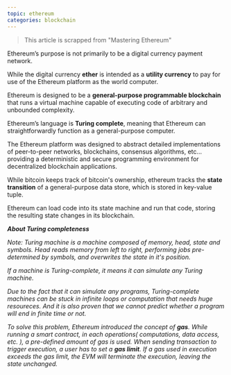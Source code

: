 ```yaml
---
topic: ethereum
categories: blockchain
---
```


> This article is scrapped from "Mastering Ethereum"

Ethereum’s purpose is not primarily to be a digital currency payment network. 

While the digital currency **ether** is intended as a **utility currency** to pay for use of the Ethereum platform as the world computer.

Ethereum is designed to be a **general-purpose programmable blockchain** that runs a virtual machine capable of executing code of arbitrary and unbounded complexity.

Ethereum’s language is **Turing complete**, meaning that Ethereum can straightforwardly function as a general-purpose computer.

The Ethereum platform was designed to abstract detailed implementations of peer-to-peer networks, blockchains, consensus algorithms, etc... providing a deterministic and secure programming environment for decentralized blockchain applications.

While bitcoin keeps track of bitcoin's ownership, ethereum tracks the **state transition** of a general-purpose data store, which is stored in key-value tuple.

Ethereum can load code into its state machine and run that code, storing the resulting state changes in its blockchain.


_**About Turing completeness**_

_Note: Turing machine is a machine composed of memory, head, state and symbols. Head reads memory from left to right, performing jobs pre-determined by symbols, and overwrites the state in it's position._

_If a machine is Turing-complete, it means it can simulate any Turing machine._

_Due to the fact that it can simulate any programs, Turing-complete machines can be stuck in infinite loops or computation that needs huge resoureces. And it is also proven that we cannot predict whether a program will end in finite time or not._

_To solve this problem, Ethereum introduced the concept of **gas**. While running a smart contract, in each operations( computations, data access, etc. ), a pre-defined amount of gas is used. When sending transaction to trigger execution, a user has to set a **gas limit**. If a gas used in execution exceeds the gas limit, the EVM will terminate the execution, leaving the state unchanged._